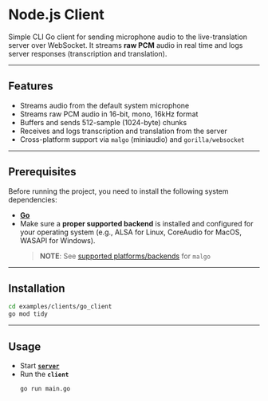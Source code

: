 # Node.js Client

Simple CLI Go client for sending microphone audio to the live-translation server over WebSocket. It streams **raw PCM** audio in real time and logs server responses (transcription and translation).

---

## Features

- Streams audio from the default system microphone
- Streams raw PCM audio in 16-bit, mono, 16kHz format
- Buffers and sends 512-sample (1024-byte) chunks
- Receives and logs transcription and translation from the server
- Cross-platform support via `malgo` (miniaudio) and `gorilla/websocket`

---

## Prerequisites

Before running the project, you need to install the following system dependencies:
- [**Go**](https://go.dev/doc/install)
- Make sure a **proper supported backend** is installed and configured for your operating system (e.g., ALSA for Linux, CoreAudio for MacOS, WASAPI for Windows).
    > **NOTE**: See [supported platforms/backends](https://pkg.go.dev/github.com/gen2brain/malgo#section-readme) for `malgo`

---

## Installation

```bash
cd examples/clients/go_client
go mod tidy
```

---

## Usage

- Start [**`server`**](../../../README.md#usage)
- Run the **`client`**
    ```bash
    go run main.go
    ```